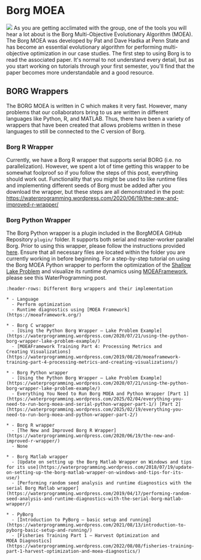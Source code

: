 # Borg MOEA
![](Borg_logo.png)
As you are getting acclimated with the group, one of the tools you will hear a lot about is the Borg Multi-Objective Evolutionary Algorithm (MOEA). The Borg MOEA was developed by Pat and Dave Hadka at Penn State and has become an essential evolutionary algorithm for performing multi-objective optimization in our case studies. The first step to using Borg is to read the associated paper. It's normal to not understand every detail, but as you start working on tutorials through your first semester, you'll find that the paper becomes more understandable and a good resource.   

## BORG Wrappers

The BORG MOEA is written in C which makes it very fast. However, many problems that our collaborators bring to us are written in different languages like Python, R, and MATLAB. Thus, there have been a variety of wrappers that have been created that allows problems written in these languages to still be connected to the C version of Borg. 

### Borg R Wrapper

Currently, we have a Borg R wrapper that supports serial BORG (i.e. no parallelization). However, we spent a lot of time getting this wrapper to be somewhat foolproof so if you follow the steps of this post, everything should work out. Functionality that you might be used to like runtime files and implementing different seeds of Borg must be added after you download the wrapper, but these steps are all demonstrated in the post: https://waterprogramming.wordpress.com/2020/06/19/the-new-and-improved-r-wrapper/

### Borg Python Wrapper

The Borg Python wrapper is a plugin included in the BorgMOEA GitHub Repository `plugin/` folder. It supports both serial and master-worker parallel Borg. Prior to using this wrapper, please follow the instructions provided [here](https://github.com/BorgMOEA/BorgMOEA/tree/master/plugins). Ensure that all necessary files are located within the folder you are currently working in before beginning. For a step-by-step tutorial on using the Borg MOEA Python wrapper to perform the optimization of the [Shallow Lake Problem](https://reedgroup.github.io/Training/LakeProblem.html) and visualize its runtime dynamics using [MOEAFramework](https://reedgroup.github.io/Software/MOEAFramework.html), please see this WaterProgramming post.

```{list-table} 
:header-rows: Different Borg wrappers and their implementation

* - Language
  - Perform optimization
  - Runtime diagnostics using [MOEA Framework](https://moeaframework.org/)

* - Borg C wrapper
  - [Using the Python Borg Wrapper – Lake Problem Example](https://waterprogramming.wordpress.com/2020/07/21/using-the-python-borg-wrapper-lake-problem-example/)
  - [MOEAFramework Training Part 4: Processing Metrics and Creating Visualizations](https://waterprogramming.wordpress.com/2019/08/20/moeaframework-training-part-4-processing-metrics-and-creating-visualizations/)

* - Borg Python wrapper
  - [Using the Python Borg Wrapper – Lake Problem Example](https://waterprogramming.wordpress.com/2020/07/21/using-the-python-borg-wrapper-lake-problem-example/)
  - Everything You Need to Run Borg MOEA and Python Wrapper [Part 1](https://waterprogramming.wordpress.com/2025/02/04/everything-you-need-to-run-borg-moea-and-serial-python-wrapper-part-1/) [Part 2](https://waterprogramming.wordpress.com/2025/02/19/everything-you-need-to-run-borg-moea-and-python-wrapper-part-2/)

* - Borg R wrapper
  - [The New and Improved Borg R Wrapper](https://waterprogramming.wordpress.com/2020/06/19/the-new-and-improved-r-wrapper/)
  - None

* - Borg Matlab wrapper
  - [Update on setting up the Borg Matlab Wrapper on Windows and tips for its use](https://waterprogramming.wordpress.com/2018/07/19/update-on-setting-up-the-borg-matlab-wrapper-on-windows-and-tips-for-its-use/)
  - [Performing random seed analysis and runtime diagnostics with the serial Borg Matlab wrapper](https://waterprogramming.wordpress.com/2019/04/17/performing-random-seed-analysis-and-runtime-diagnostics-with-the-serial-borg-matlab-wrapper/)

* - PyBorg
  - [Introduction to PyBorg – basic setup and running](https://waterprogramming.wordpress.com/2021/08/13/introduction-to-pyborg-basic-setup-and-running/)
  - [Fisheries Training Part 1 – Harvest Optimization and MOEA Diagnostics](https://waterprogramming.wordpress.com/2022/08/08/fisheries-training-part-1-harvest-optimization-and-moea-diagnostics/)

```